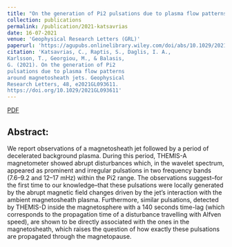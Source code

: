 ```yaml
---
title: "On the generation of Pi2 pulsations due to plasma flow patterns around magnetosheath jets"
collection: publications
permalink: /publication/2021-katsavrias
date: 16-07-2021
venue: 'Geophysical Research Letters (GRL)'
paperurl: 'https://agupubs.onlinelibrary.wiley.com/doi/abs/10.1029/2021GL093611'
citation: 'Katsavrias, C., Raptis, S., Daglis, I. A.,
Karlsson, T., Georgiou, M., & Balasis,
G. (2021). On the generation of Pi2
pulsations due to plasma flow patterns
around magnetosheath jets. Geophysical
Research Letters, 48, e2021GL093611.
https://doi.org/10.1029/2021GL093611'
---
```


[PDF](http://savvasraptis.github.io/files/papers/2021/2021GL093611.pdf)

Abstract:
------

We report observations of a magnetosheath jet followed by a period of decelerated background plasma. During this period, THEMIS-A magnetometer showed abrupt disturbances which, in the wavelet spectrum, appeared as prominent and irregular pulsations in two frequency bands (7.6–9.2 and 12–17 mHz) within the Pi2 range. The observations suggest–for the first time to our knowledge–that these pulsations were locally generated by the abrupt magnetic field changes driven by the jet’s interaction with the ambient magnetosheath plasma. Furthermore, similar pulsations, detected by THEMIS-D inside the magnetosphere with a 140 seconds time-lag (which corresponds to the propagation time of a disturbance travelling with Alfven speed), are shown to be directly associated with the ones in the magnetosheath, which raises the question of how exactly these pulsations are propagated through the magnetopause.
